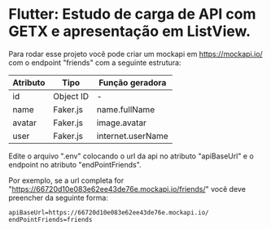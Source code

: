 # Flutter: Estudo de carga de API com GETX e apresentação em ListView.

Para rodar esse projeto você pode criar um mockapi em https://mockapi.io/ com o endpoint "friends" com a seguinte estrutura: 

| Atributo | Tipo | Função geradora |
| ------ | ------ | ------ |
| id |  Object ID | - |
| name | Faker.js | name.fullName |
| avatar |  Faker.js | image.avatar |
| user |  Faker.js | internet.userName |

Edite o arquivo ".env" colocando o url da api no atributo "apiBaseUrl" e o endpoint no atributo "endPointFriends".

Por exemplo, se a url completa for "https://66720d10e083e62ee43de76e.mockapi.io/friends/" você deve preencher da seguinte forma: 

```env
apiBaseUrl=https://66720d10e083e62ee43de76e.mockapi.io/
endPointFriends=friends
```
